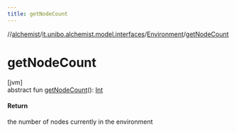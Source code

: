 ```yaml
---
title: getNodeCount
---
```

//[alchemist](../../../index.html)/[it.unibo.alchemist.model.interfaces](../index.html)/[Environment](index.html)/[getNodeCount](get-node-count.html)



# getNodeCount



[jvm]\
abstract fun [getNodeCount](get-node-count.html)(): [Int](https://kotlinlang.org/api/latest/jvm/stdlib/kotlin/-int/index.html)



#### Return



the number of nodes currently in the environment




